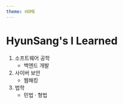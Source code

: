 ```yaml
---
theme: HOME
---
```

# HyunSang's I Learned

1. 소프트웨어 공학
    - 백엔드 개발
2. 사이버 보안
    - 웹해킹 
3. 법학
    - 민법 · 형법